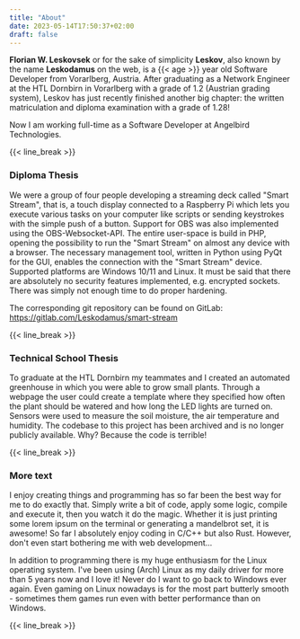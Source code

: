 ```yaml
---
title: "About"
date: 2023-05-14T17:50:37+02:00
draft: false
---
```


**Florian W. Leskovsek** or for the sake of simplicity **Leskov**, also known by the name **Leskodamus** on the web, is a {{< age >}} year old Software Developer from Vorarlberg, Austria. After graduating as a Network Engineer at the HTL Dornbirn in Vorarlberg with a grade of 1.2 (Austrian grading system), Leskov has just recently finished another big chapter: the written matriculation and diploma examination with a grade of 1.28!

Now I am working full-time as a Software Developer at Angelbird Technologies.

{{< line_break >}}

### Diploma Thesis

We were a group of four people developing a streaming deck called "Smart Stream", that is, a touch display connected to a Raspberry Pi which lets you execute various tasks on your computer like scripts or sending keystrokes with the simple push of a button. Support for OBS was also implemented using the OBS-Websocket-API. The entire user-space is build in PHP, opening the possibility to run the "Smart Stream" on almost any device with a browser. The necessary management tool, written in Python using PyQt for the GUI, enables the connection with the "Smart Stream" device. Supported platforms are Windows 10/11 and Linux. It must be said that there are absolutely no security features implemented, e.g. encrypted sockets. There was simply not enough time to do proper hardening. 

The corresponding git repository can be found on GitLab: <https://gitlab.com/Leskodamus/smart-stream>    

{{< line_break >}}

### Technical School Thesis

To graduate at the HTL Dornbirn my teammates and I created an automated greenhouse in which you were able to grow small plants. Through a webpage the user could create a template where they specified how often the plant should be watered and how long the LED lights are turned on. Sensors were used to measure the soil moisture, the air temperature and humidity. The codebase to this project has been archived and is no longer publicly available. Why? Because the code is terrible!

{{< line_break >}}

### More text

I enjoy creating things and programming has so far been the best way for me to do exactly that. Simply write a bit of code, apply some logic, compile and execute it, then you watch it do the magic. Whether it is just printing some lorem ipsum on the terminal or generating a mandelbrot set, it is awesome! So far I absolutely enjoy coding in C/C++ but also Rust. However, don't even start bothering me with web development...

In addition to programming there is my huge enthusiasm for the Linux operating system. I've been using (Arch) Linux as my daily driver for more than 5 years now and I love it! Never do I want to go back to Windows ever again. Even gaming on Linux nowadays is for the most part butterly smooth - sometimes them games run even with better performance than on Windows.

{{< line_break >}}
